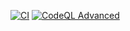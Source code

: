 [![CI](https://github.com/GongJr0/CandleNet/actions/workflows/ci.yml/badge.svg)](https://github.com/GongJr0/CandleNet/actions/workflows/ci.yml)
[![CodeQL Advanced](https://github.com/GongJr0/CandleNet/actions/workflows/codeql.yml/badge.svg)](https://github.com/GongJr0/CandleNet/actions/workflows/codeql.yml)
